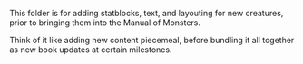 This folder is for adding statblocks, text, and layouting for new creatures, prior to bringing them into the Manual of Monsters.

Think of it like adding new content piecemeal, before bundling it all together as new book updates at certain milestones.
